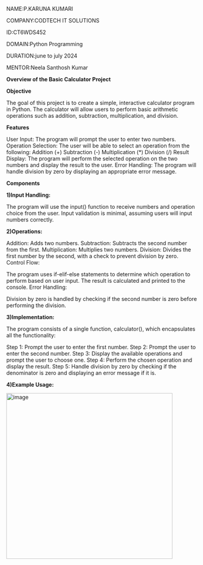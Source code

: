 NAME:P.KARUNA KUMARI

COMPANY:CODTECH IT SOLUTIONS

ID:CT6WDS452

DOMAIN:Python Programming

DURATION:june to july 2024

MENTOR:Neela Santhosh Kumar

**Overview of the Basic Calculator Project**

**Objective**

The goal of this project is to create a simple, interactive calculator program in Python. The calculator will allow users to perform basic arithmetic operations such as addition, subtraction, multiplication, and division.

**Features**

User Input: The program will prompt the user to enter two numbers.
Operation Selection: The user will be able to select an operation from the following:
Addition (+)
Subtraction (-)
Multiplication (*)
Division (/)
Result Display: The program will perform the selected operation on the two numbers and display the result to the user.
Error Handling: The program will handle division by zero by displaying an appropriate error message.

**Components**

**1)Input Handling:**

The program will use the input() function to receive numbers and operation choice from the user.
Input validation is minimal, assuming users will input numbers correctly.

**2)Operations:**

Addition: Adds two numbers.
Subtraction: Subtracts the second number from the first.
Multiplication: Multiplies two numbers.
Division: Divides the first number by the second, with a check to prevent division by zero.
Control Flow:

The program uses if-elif-else statements to determine which operation to perform based on user input.
The result is calculated and printed to the console.
Error Handling:

Division by zero is handled by checking if the second number is zero before performing the division.

**3)Implementation:**

The program consists of a single function, calculator(), which encapsulates all the functionality:

Step 1: Prompt the user to enter the first number.
Step 2: Prompt the user to enter the second number.
Step 3: Display the available operations and prompt the user to choose one.
Step 4: Perform the chosen operation and display the result.
Step 5: Handle division by zero by checking if the denominator is zero and displaying an error message if it is.

**4)Example Usage:**

<img width="437" alt="image" src="https://github.com/user-attachments/assets/4b96bc9e-ef3b-4e58-8fea-b8580aa6edb8">

